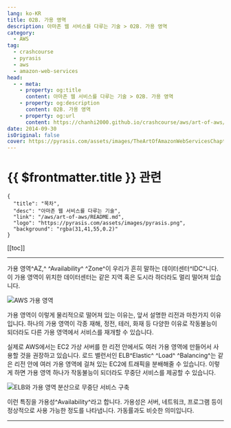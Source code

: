 ```yaml
---
lang: ko-KR
title: 02B. 가용 영역
description: 아마존 웹 서비스를 다루는 기술 > 02B. 가용 영역
category:
  - AWS
tag: 
  - crashcourse
  - pyrasis
  - aws 
  - amazon-web-services
head:
  - - meta:
    - property: og:title
      content: 아마존 웹 서비스를 다루는 기술 > 02B. 가용 영역
    - property: og:description
      content: 02B. 가용 영역
    - property: og:url
      content: https://chanhi2000.github.io/crashcourse/aws/art-of-aws/02B.html
date: 2014-09-30
isOriginal: false
cover: https://pyrasis.com/assets/images/TheArtOfAmazonWebServicesChapter02/3.png
---
```



# {{ $frontmatter.title }} 관련

```component VPCard
{
  "title": "목차",
  "desc": "아마존 웹 서비스를 다루는 기술",
  "link": "/aws/art-of-aws/README.md",
  "logo": "https://pyrasis.com/assets/images/pyrasis.png",
  "background": "rgba(31,41,55,0.2)"
}
```

[[toc]]

---

<SiteInfo
  name="2장 - 2. 가용 영역"
  desc="아마존 웹 서비스를 다루는 기술"
  url="https://pyrasis.com/book/TheArtOfAmazonWebServices/Chapter02/02"
  logo="https://pyrasis.com/assets/images/pyrasis.png"
  preview="https://pyrasis.com/assets/images/TheArtOfAmazonWebServicesChapter02/3.png"/>

가용 영역^AZ,^ ^Availability^ ^Zone^이 우리가 흔히 말하는 데이터센터^IDC^니다. 이 가용 영역이 위치한 데이터센터는 같은 지역 혹은 도시라 하더라도 멀리 떨어져 있습니다.

![AWS 가용 영역](https://pyrasis.com/assets/images/TheArtOfAmazonWebServicesChapter02/3.png)

가용 영역이 이렇게 물리적으로 떨어져 있는 이유는, 앞서 설명한 리전과 마찬가지 이유입니다. 하나의 가용 영역이 각종 재해, 정전, 테러, 화재 등 다양한 이유로 작동불능이 되더라도 다른 가용 영역에서 서비스를 재개할 수 있습니다.

실제로 AWS에서는 EC2 가상 서버를 한 리전 안에서도 여러 가용 영역에 만들어서 사용할 것을 권장하고 있습니다. 로드 밸런서인 ELB^Elastic^ ^Load^ ^Balancing^는 같은 리전 안에 여러 가용 영역에 걸쳐 있는 EC2에 트래픽을 분배해줄 수 있습니다. 이렇게 하면 가용 영역 하나가 작동불능이 되더라도 무중단 서비스를 제공할 수 있습니다.

![ELB와 가용 영역 분산으로 무중단 서비스 구축](https://pyrasis.com/assets/images/TheArtOfAmazonWebServicesChapter02/4.png)

이런 특징을 가용성^Availability^라고 합니다. 가용성은 서버, 네트워크, 프로그램 등이 정상적으로 사용 가능한 정도를 나타냅니다. 가동률과도 비슷한 의미입니다.

---

<TagLinks />